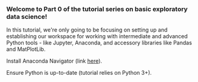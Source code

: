 ### Welcome to Part 0 of the tutorial series on basic exploratory data science! 

In this tutorial, we're only going to be focusing on setting up and establishing our workspace for working with intermediate and advanced Python tools - like Jupyter, Anaconda, and accessory libraries like Pandas and MatPlotLib. 

Install Anaconda Navigator (link [here](https://www.datacamp.com/community/tutorials/installing-anaconda-mac-os-x)). 

Ensure Python is up-to-date (tutorial relies on Python 3+). 

